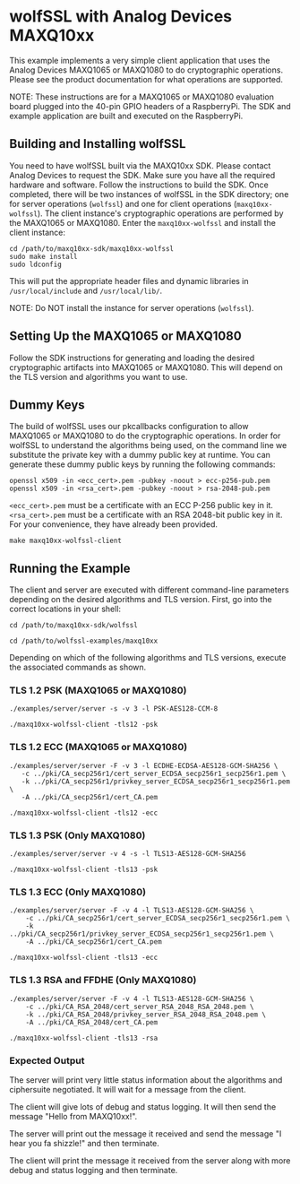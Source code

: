 # wolfSSL with Analog Devices MAXQ10xx

This example implements a very simple client application that uses the Analog
Devices MAXQ1065 or MAXQ1080 to do cryptographic operations. Please see the
product documentation for what operations are supported.

NOTE: These instructions are for a MAXQ1065 or MAXQ1080 evaluation board plugged
      into the 40-pin GPIO headers of a RaspberryPi. The SDK and example
      application are built and executed on the RaspberryPi.

## Building and Installing wolfSSL

You need to have wolfSSL built via the MAXQ10xx SDK.  Please contact Analog
Devices to request the SDK. Make sure you have all the required hardware and
software. Follow the instructions to build the SDK. Once completed, there will
be two instances of wolfSSL in the SDK directory; one for server operations
(`wolfssl`) and one for client operations (`maxq10xx-wolfssl`). The client
instance's cryptographic operations are performed by the MAXQ1065 or MAXQ1080.
Enter the `maxq10xx-wolfssl` and install the client instance:

```
cd /path/to/maxq10xx-sdk/maxq10xx-wolfssl
sudo make install
sudo ldconfig
```

This will put the appropriate header files and dynamic libraries in
`/usr/local/include` and `/usr/local/lib/`.

NOTE: Do NOT install the instance for server operations (`wolfssl`).

## Setting Up the MAXQ1065 or MAXQ1080

Follow the SDK instructions for generating and loading the desired cryptographic
artifacts into MAXQ1065 or MAXQ1080. This will depend on the TLS version and
algorithms you want to use.

## Dummy Keys

The build of wolfSSL uses our pkcallbacks configuration to allow MAXQ1065 or
MAXQ1080 to do the cryptographic operations. In order for wolfSSL to understand
the algorithms being used, on the command line we substitute the private key
with a dummy public key at runtime. You can generate these dummy public keys by
running the following commands:

```
openssl x509 -in <ecc_cert>.pem -pubkey -noout > ecc-p256-pub.pem
openssl x509 -in <rsa_cert>.pem -pubkey -noout > rsa-2048-pub.pem
```

`<ecc_cert>.pem` must be a certificate with an ECC P-256 public key in it.
`<rsa_cert>.pem` must be a certificate with an RSA 2048-bit public key in it.
For your convenience, they have already been provided.

```
make maxq10xx-wolfssl-client
```

## Running the Example

The client and server are executed with different command-line parameters
depending on the desired algorithms and TLS version. First, go into the correct
locations in your shell:

```
cd /path/to/maxq10xx-sdk/wolfssl
```

```
cd /path/to/wolfssl-examples/maxq10xx
```

Depending on which of the following algorithms and TLS versions, execute the
associated commands as shown.

### TLS 1.2 PSK (MAXQ1065 or MAXQ1080)

```
./examples/server/server -s -v 3 -l PSK-AES128-CCM-8
```

```
./maxq10xx-wolfssl-client -tls12 -psk
```

### TLS 1.2 ECC (MAXQ1065 or MAXQ1080)

```
./examples/server/server -F -v 3 -l ECDHE-ECDSA-AES128-GCM-SHA256 \
   -c ../pki/CA_secp256r1/cert_server_ECDSA_secp256r1_secp256r1.pem \
   -k ../pki/CA_secp256r1/privkey_server_ECDSA_secp256r1_secp256r1.pem \
   -A ../pki/CA_secp256r1/cert_CA.pem
```

```
./maxq10xx-wolfssl-client -tls12 -ecc
```

### TLS 1.3 PSK (Only MAXQ1080)

```
./examples/server/server -v 4 -s -l TLS13-AES128-GCM-SHA256
```

```
./maxq10xx-wolfssl-client -tls13 -psk
```

### TLS 1.3 ECC (Only MAXQ1080)

```
./examples/server/server -F -v 4 -l TLS13-AES128-GCM-SHA256 \
    -c ../pki/CA_secp256r1/cert_server_ECDSA_secp256r1_secp256r1.pem \
    -k ../pki/CA_secp256r1/privkey_server_ECDSA_secp256r1_secp256r1.pem \
    -A ../pki/CA_secp256r1/cert_CA.pem
```

```
./maxq10xx-wolfssl-client -tls13 -ecc
```

### TLS 1.3 RSA and FFDHE (Only MAXQ1080)

```
./examples/server/server -F -v 4 -l TLS13-AES128-GCM-SHA256 \
    -c ../pki/CA_RSA_2048/cert_server_RSA_2048_RSA_2048.pem \
    -k ../pki/CA_RSA_2048/privkey_server_RSA_2048_RSA_2048.pem \
    -A ../pki/CA_RSA_2048/cert_CA.pem
```

```
./maxq10xx-wolfssl-client -tls13 -rsa
```

### Expected Output

The server will print very little status information about the algorithms and
ciphersuite negotiated. It will wait for a message from the client.

The client will give lots of debug and status logging. It will then send the
message "Hello from MAXQ10xx!".

The server will print out the message it received and send the message "I hear
you fa shizzle!" and then terminate.

The client will print the message it received from the server along with more
debug and status logging and then terminate.

